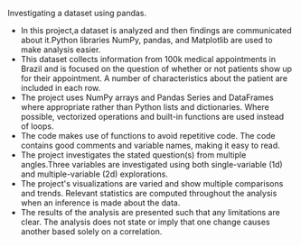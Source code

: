 Investigating a dataset using pandas.
 
 - In this project,a dataset is analyzed and then findings are communicated about it.Python libraries NumPy, pandas, and Matplotlib are used to make analysis easier.
- This dataset collects information from 100k medical appointments in Brazil and is focused on the question of whether or not patients show up for their appointment. A number of characteristics about the patient are included in each row.
- The project uses NumPy arrays and Pandas Series and DataFrames where appropriate rather than Python lists and dictionaries. Where possible, vectorized operations and built-in functions are used instead of loops.
- The code makes use of functions to avoid repetitive code. The code contains good comments and variable names, making it easy to read.
- The project investigates the stated question(s) from multiple angles.Three variables are investigated using both single-variable (1d) and multiple-variable (2d) explorations.
- The project's visualizations are varied and show multiple comparisons and trends. Relevant statistics are computed throughout the analysis when an inference is made about the data.
- The results of the analysis are presented such that any limitations are clear. The analysis does not state or imply that one change causes another based solely on a correlation.
